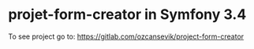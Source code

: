 # projet-form-creator in Symfony 3.4

To see project go to: https://gitlab.com/ozcansevik/project-form-creator
